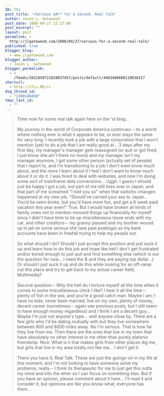 ```yaml
---
ID: 791
post_title: '>Serious $#!* for a second. Real Talk'
author: Jason L. Gatewood
post_date: 2008-04-27 22:17:00
post_excerpt: ""
layout: post
permalink: >
  http://jlgatewood.com/2008/04/27/serious-for-a-second-real-talk/
published: true
blogger_blog:
  - www.jlgatewood.com
blogger_author:
  - Jason L. Gatewood
blogger_permalink:
  - >
    /feeds/2631850721828837457/posts/default/4483468660118636317
shorturl:
  - http://J7is.ME/cc
dsq_thread_id:
  - "1360140450"
tmac_last_id:
  - ""
---
```

>Time now for some real talk again here on the 'ol blog...<br /><br />My journey in the world of Corporate America continues-- its a world where nothing ever is what it appears to be, or ever stays the same for very long.   I recently took a job with a large corporation that I won't mention (yet) to do a job that I am really good at...  3 days after my first day, my manager's manager gets reassigned (or quit or got fired; I just know she ain't there no more) and my manager isn't my manager anymore, I got some other person (actually set of people) that I report to, and I'm transitioning to a job I don't even know much about, and the more I learn about it I feel I don't want to know much about it or do it.  I was hired to deal with websites, and now I'm doing some sort of mainframe data conversions...  Uggh.  I guess I should just be happy I got a job, but part of me still lives over in Japan, and that part of me screamed "I told you so" when that switcho-changeo happened at my new job.  "Should've carried your ass to Japan...  You'd be semi-broke, but you'd have more fun, and get a 6 week paid vacation this year even!"  True.  But I would have broken all kinds of family vows not to mention messed things up financially for myself since I didn't have time to tie up miscellaneous loose ends with my car, and other creditors-- my granny passed and my brother wound up in jail on some serious shit (see past postings) so my bank accounts have been in freefall trying to help my people out.  <br /><br />So what should I do?  Should I just accept this position and just suck it up and learn how to do this job and hope like hell I don't get frustrated and/or bored enough to just quit and find something else (which is out the question for now...  I need the $ and they are paying top dollar...)  Or should I just suck it up and do this while looking for an off-ramp out this place and try to get back to my actual career field; Multimedia?  <br /><br />Second question--  Why the hell do I torture myself all the time when it comes to some miscellaneous chick I like?  I hear it all the time-- plenty of fish in the sea, and you're a good catch man.  Maybe I am; I have no kids, never been married, live on my own, plenty of money, decent career (sometimes-- again see previous posts, but I still seem to have enough money regardless) and I think I am a decent guy...  Maybe I'm just not anyone's type... well anyone close by.  There are a few girls who I'd be dating mutually with but they live somewhere between 800 and 8000 miles away.  No I'm serious.  That is how far they live from me.  Then there are the ones that live in my town that have absolutely no other interest in me other than purely platonic friendship.  Nice.  What is it that makes girls from other places dig me, but girls that live in my area totally not like me... I don't get it.<br /><br />There you have it, Real Talk.  These are just the goings-on in my life at this moment, and I'm not looking to have someone solve my problems, really-- I think its therapeutic for me to just get this outta my mind and into the ether so I can focus on something else.  But if you have an opinion, please comment about it here...  I'll read it and consider it, but opinions are like you-know-what, everyone has them...